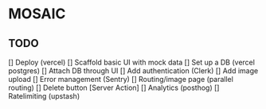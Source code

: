 # MOSAIC

## TODO

[] Deploy (vercel)
[] Scaffold basic UI with mock data
[] Set up a DB (vercel postgres)
[] Attach DB through UI
[] Add authentication (Clerk)
[] Add image upload
[] Error management (Sentry)
[] Routing/image page (parallel routing)
[] Delete button [Server Action]
[] Analytics (posthog)
[] Ratelimiting (upstash)




